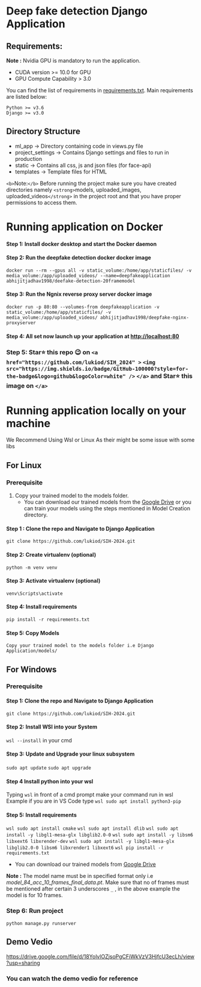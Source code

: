 # Deep fake detection Django Application

## Requirements:

**Note :** Nvidia GPU is mandatory to run the application.

- CUDA version >= 10.0 for GPU
- GPU Compute Capability > 3.0

You can find the list of requirements in [requirements.txt](https:/lukiod/SIH2024-Team22-404BrainNotFound/github.com//blob/master/Django%20Application/requirements.txt). Main requirements are listed below:

```
Python >= v3.6
Django >= v3.0
```

## Directory Structure

- ml_app -> Directory containing code in views.py file
- project_settings -> Contains Django settings and files to run in production
- static -> Contains all css, js and json files (for face-api)
- templates -> Template files for HTML

`<b>`Note:`</b>` Before running the project make sure you have created directories namely `<strong>`models, uploaded_images, uploaded_videos`</strong>` in the project root and that you have proper permissions to access them.

# Running application on Docker

#### Step 1: Install docker desktop and start the Docker daemon

#### Step 2: Run the deepfake detection docker docker image

```
docker run --rm --gpus all -v static_volume:/home/app/staticfiles/ -v media_volume:/app/uploaded_videos/ --name=deepfakeapplication abhijitjadhav1998/deefake-detection-20framemodel
```

#### Step 3: Run the Ngnix reverse proxy server docker image

```
docker run -p 80:80 --volumes-from deepfakeapplication -v static_volume:/home/app/staticfiles/ -v media_volume:/app/uploaded_videos/ abhijitjadhav1998/deepfake-nginx-proxyserver
```

#### Step 4: All set now launch up your application at [http://localhost:80](http://localhost:80)

### Step 5: Star⭐ this repo 😉 on `<a href="https://github.com/lukiod/SIH_2024" >`  `<img src="https://img.shields.io/badge/GitHub-100000?style=for-the-badge&logo=github&logoColor=white" />` `</a>` and   Star⭐ this image on  `</a>`

# Running application locally on your machine

We Recommend Using Wsl or Linux As their might be some issue with some libs

## For Linux

### Prerequisite

1. Copy your trained model to the models folder.
   - You can download our trained models from the [Google Drive](https://drive.google.com/drive/folders/1UX8jXUXyEjhLLZ38tcgOwGsZ6XFSLDJ-?usp=sharing) or you can train your models using the steps mentioned in Model Creation directory.

#### Step 1 : Clone the repo and Navigate to Django Application

`git clone https://github.com/lukiod/SIH-2024.git`

#### Step 2: Create virtualenv (optional)

`python -m venv venv`

#### Step 3: Activate virtualenv (optional)

`venv\Scripts\activate`

#### Step 4: Install requirements

`pip install -r requirements.txt`

#### Step 5: Copy Models

`Copy your trained model to the models folder i.e Django Application/models/`

## For Windows

### Prerequisite

#### Step 1: Clone the repo and Navigate to Django Application

`git clone https://github.com/lukiod/SIH-2024.git`

#### Step 2: Install WSl into  your System

`wsl --install` in your cmd

#### Step 3: Update and Upgrade your linux subsystem

`sudo apt update`
`sudo apt upgrade`

#### Step 4 Install python into your wsl

Typing `wsl` in front of a cmd prompt make your command run in wsl
Example if you are in VS Code type `wsl sudo apt install python3-pip`

#### Step 5: Install requirements

`wsl sudo apt install cmake`
`wsl sudo apt install dlib`
`wsl sudo apt install -y libgl1-mesa-glx libglib2.0-0`
`wsl sudo apt install -y libsm6 libxext6 libxrender-dev`
`wsl sudo apt install -y libgl1-mesa-glx libglib2.0-0 libsm6 libxrender1 libxext6`
`wsl pip install -r requirements.txt`

- You can download our trained models from [Google Drive](https://drive.google.com/drive/folders/1UX8jXUXyEjhLLZ38tcgOwGsZ6XFSLDJ-?usp=sharing)

**Note :** The model name must be in specified format only i.e *model_84_acc_10_frames_final_data.pt*. Make sure that no of frames must be mentioned after certain 3 underscores `_` , in the above example the model is for 10 frames.

### Step 6: Run project

`python manage.py runserver`

## Demo Vedio 
https://drive.google.com/file/d/18YolvlOZjsoPgCFiWkVzV3HjfcU3ecLh/view?usp=sharing

### You can watch the demo vedio for reference

